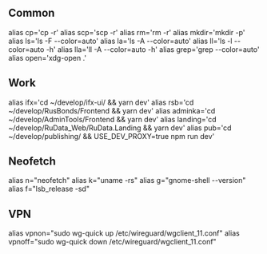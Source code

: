 ## Common
alias cp='cp -r'
alias scp='scp -r'
alias rm='rm -r'
alias mkdir='mkdir -p'
alias ls='ls -F --color=auto'
alias la='ls -A --color=auto'
alias ll='ls -l --color=auto -h'
alias lla='ll -A --color=auto -h'
alias grep='grep --color=auto'
alias open='xdg-open .'

## Work
alias ifx='cd ~/develop/ifx-ui/ && yarn dev'
alias rsb='cd ~/develop/RusBonds/Frontend && yarn dev'
alias adminka='cd ~/develop/AdminTools/Frontend && yarn dev'
alias landing='cd ~/develop/RuData_Web/RuData.Landing && yarn dev'
alias pub='cd ~/develop/publishing/ && USE_DEV_PROXY=true npm run dev'

## Neofetch
alias n="neofetch"
alias k="uname -rs"
alias g="gnome-shell --version"
alias f="lsb_release -sd"

## VPN
alias vpnon="sudo wg-quick up /etc/wireguard/wgclient_11.conf"
alias vpnoff="sudo wg-quick down /etc/wireguard/wgclient_11.conf"
